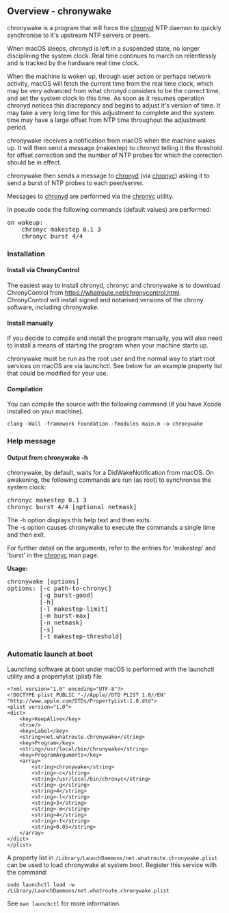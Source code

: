 ## Overview - chronywake
chronywake is a program that will force the [chronyd](https://chrony.tuxfamily.org/) NTP daemon to quickly synchronise to it's upstream NTP servers or peers.

When macOS sleeps, chronyd is left in a suspended state, no longer disciplining the system clock. Real time continues to march on relentlessly and is tracked by the hardware real time clock.

When the machine is woken up, through user action or perhaps network activity, macOS will fetch the current time from the real time clock, which may be very advanced from what chronyd considers to be the correct time, and set the system clock to this time. As soon as it resumes operation chronyd notices this discrepancy and begins to adjust it's version of time. It may take a very long time for this adjustment to complete and the system time may have a large offset from NTP time throughout the adjustment period.

chronywake receives a notification from macOS when the machine wakes up. It will then send a message (makestep) to chronyd telling it the threshold for offset correction and the number of NTP probes for which the correction should be in effect.

chronywake then sends a message to [chronyd](https://chrony.tuxfamily.org/documentation.html) (via [chronyc](https://chrony.tuxfamily.org/documentation.html)) asking it to send a burst of NTP probes to each peer/server.

Messages to [chronyd](https://chrony.tuxfamily.org/documentation.html) are performed via the [chronyc](https://chrony.tuxfamily.org/documentation.html) utility.

In pseudo code the following commands (default values) are performed:
<pre>
on wakeup:
	chronyc makestep 0.1 3
	chronyc burst 4/4
</pre>

### Installation

#### Install via ChronyControl
The easiest way to install chronyd, chronyc and chronywake is to download ChronyControl from <a href=https://whatroute.net/chronycontrol.html>https://whatroute.net/chronycontrol.html</a>. ChronyControl will install signed and notarised versions of the chrony software, including chronywake.

#### Install manually
If you decide to compile and install the program manually, you will also need to install a means of starting the program when your machine starts up.

chronywake must be run as the root user and the normal way to start root services on macOS are via launchctl. See below for an example property list that could be modified for your use.

#### Compilation
You can compile the source with the following command (if you have Xcode installed on your machine).

`
clang -Wall -framework Foundation -fmodules main.m -o chronywake
`

### Help message

#### Output from chronywake -h
chronywake, by default, waits for a DidWakeNotification from macOS. On awakening, the
following commands are run (as root) to synchronise the system clock:
<pre>
chronyc makestep 0.1 3
chronyc burst 4/4 [optional netmask]
</pre>

The -h option displays this help text and then exits.  
The -s option causes chronywake to execute the commands a single time and then exit.  

For further detail on the arguments, refer to the entries for 'makestep' and 'burst' in the [chronyc](https://chrony.tuxfamily.org/documentation.html) man page.  

**Usage:**
<pre>
chronywake [options]
options: [-c path-to-chronyc]
         [-g burst-good]
         [-h]
         [-l makestep-limit]
         [-m burst-max]
         [-n netmask]
         [-s]
         [-t makestep-threshold]
</pre>

### Automatic launch at boot
Launching software at boot under macOS is performed with the launchctl utility and a propertylist (plist) file.

```
<?xml version="1.0" encoding="UTF-8"?>
<!DOCTYPE plist PUBLIC "-//Apple//DTD PLIST 1.0//EN" "http://www.apple.com/DTDs/PropertyList-1.0.dtd">
<plist version="1.0">
<dict>
	<key>KeepAlive</key>
	<true/>
	<key>Label</key>
	<string>net.whatroute.chronywake</string>
	<key>Program</key>
	<string>/usr/local/bin/chronywake</string>
	<key>ProgramArguments</key>
	<array>
		<string>chronywake</string>
		<string>-c</string>
		<string>/usr/local/bin/chronyc</string>
		<string>-g</string>
		<string>4</string>
		<string>-l</string>
		<string>3</string>
		<string>-m</string>
		<string>4</string>
		<string>-t</string>
		<string>0.05</string>
	</array>
</dict>
</plist>
```

A property list in <code>/Library/LaunchDaemons/net.whatroute.chronywake.plist</code> can be used to load chronywake at system boot. Register this service with the command:

`sudo launchctl load -w /Library/LaunchDaemons/net.whatroute.chronywake.plist`

See `man launchctl` for more information.
